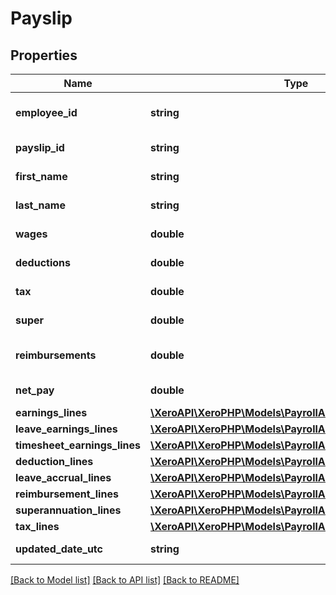 # Payslip

## Properties

 Name                         | Type                                                                                | Description                         | Notes      
------------------------------|-------------------------------------------------------------------------------------|-------------------------------------|------------
 **employee_id**              | **string**                                                                          | The Xero identifier for an employee | [optional] 
 **payslip_id**               | **string**                                                                          | Xero identifier for the payslip     | [optional] 
 **first_name**               | **string**                                                                          | First name of employee              | [optional] 
 **last_name**                | **string**                                                                          | Last name of employee               | [optional] 
 **wages**                    | **double**                                                                          | The Wages for the Payslip           | [optional] 
 **deductions**               | **double**                                                                          | The Deductions for the Payslip      | [optional] 
 **tax**                      | **double**                                                                          | The Tax for the Payslip             | [optional] 
 **super**                    | **double**                                                                          | The Super for the Payslip           | [optional] 
 **reimbursements**           | **double**                                                                          | The Reimbursements for the Payslip  | [optional] 
 **net_pay**                  | **double**                                                                          | The NetPay for the Payslip          | [optional] 
 **earnings_lines**           | [**\XeroAPI\XeroPHP\Models\PayrollAu\EarningsLine[]**](EarningsLine.md)             |                                     | [optional] 
 **leave_earnings_lines**     | [**\XeroAPI\XeroPHP\Models\PayrollAu\LeaveEarningsLine[]**](LeaveEarningsLine.md)   |                                     | [optional] 
 **timesheet_earnings_lines** | [**\XeroAPI\XeroPHP\Models\PayrollAu\EarningsLine[]**](EarningsLine.md)             |                                     | [optional] 
 **deduction_lines**          | [**\XeroAPI\XeroPHP\Models\PayrollAu\DeductionLine[]**](DeductionLine.md)           |                                     | [optional] 
 **leave_accrual_lines**      | [**\XeroAPI\XeroPHP\Models\PayrollAu\LeaveAccrualLine[]**](LeaveAccrualLine.md)     |                                     | [optional] 
 **reimbursement_lines**      | [**\XeroAPI\XeroPHP\Models\PayrollAu\ReimbursementLine[]**](ReimbursementLine.md)   |                                     | [optional] 
 **superannuation_lines**     | [**\XeroAPI\XeroPHP\Models\PayrollAu\SuperannuationLine[]**](SuperannuationLine.md) |                                     | [optional] 
 **tax_lines**                | [**\XeroAPI\XeroPHP\Models\PayrollAu\TaxLine[]**](TaxLine.md)                       |                                     | [optional] 
 **updated_date_utc**         | **string**                                                                          | Last modified timestamp             | [optional] 

[[Back to Model list]](../README.md#documentation-for-models) [[Back to API list]](../README.md#documentation-for-api-endpoints) [[Back to README]](../README.md)


